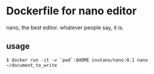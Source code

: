 # Dockerfile for nano editor

nano, the best editor. whatever people say, it is.

## usage

```
$ docker run -it -v `pwd`:$HOME inutano/nano:0.1 nano ~/document_to_write
```

